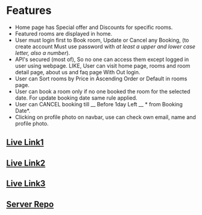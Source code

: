 # Features

  

- Home page has Special offer and Discounts for specific rooms.
-  Featured rooms are displayed in home.
- User must login first to Book room, Update or Cancel any Booking, (to create account Must use password with *at least a upper and lower case letter, also a number*).
- API's secured (most of), So no one can access them except logged in user using webpage. LIKE, User can visit home page, rooms and room detail page, about us and faq page With Out login.
- User can Sort rooms by Price in Ascending Order or Default in rooms page.
- User can book a room only if no one booked the room for the selected date. For update booking date same rule applied.
- User can CANCEL booking  till __ Before 1day Left __  * from Booking Date*.
- Clicking on profile photo on navbar, use can check own email, name and profile photo.



  

## [Live Link1](https://stars-hotel.web.app/)
## [Live Link2](https://stars-hotel.firebaseapp.com/)
## [Live Link3](https://vocal-begonia-dad2f7.netlify.app/)
## [Server Repo](https://github.com/AlfredGomes23/stats-hotel-server)
